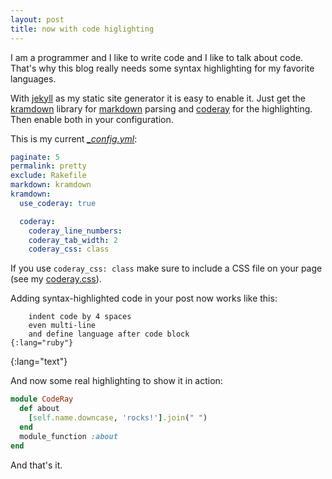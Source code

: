 ```yaml
---
layout: post
title: now with code higlighting
---
```


I am a programmer and I like to write code and I like to talk about code. That's why this blog really needs some syntax highlighting for my favorite languages.

With [jekyll][] as my static site generator it is easy to enable it. Just get the [kramdown][] library for [markdown](http://daringfireball.net/projects/markdown/) parsing and [coderay][] for the highlighting. Then enable both in your configuration.

This is my current _[_config.yml](https://github.com/badboy/fnordig.de/blob/master/_config.yml)_:

~~~yaml
paginate: 5
permalink: pretty
exclude: Rakefile
markdown: kramdown
kramdown:
  use_coderay: true

  coderay:
    coderay_line_numbers:
    coderay_tab_width: 2
    coderay_css: class
~~~

If you use `coderay_css: class` make sure to include a CSS file on your page (see my [coderay.css](/coderay.css)).

Adding syntax-highlighted code in your post now works like this:

        indent code by 4 spaces
        even multi-line
        and define language after code block
    {:lang="ruby"}
{:lang="text"}

And now some real highlighting to show it in action:

~~~ruby
module CodeRay
  def about
    [self.name.downcase, 'rocks!'].join(" ")
  end
  module_function :about
end
~~~

And that's it.

[coderay-github]: https://github.com/rubychan/coderay
[coderay]: http://coderay.rubychan.de/
[jekyll]: https://github.com/mojombo/jekyll
[kramdown]: https://github.com/gettalong/kramdown
